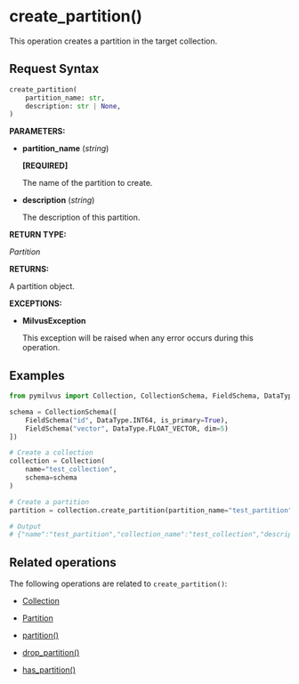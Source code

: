 # create_partition()

This operation creates a partition in the target collection.

## Request Syntax

```python
create_partition(
    partition_name: str, 
    description: str | None, 
)
```

__PARAMETERS:__

- __partition_name__ (_string_)

    __[REQUIRED]__

    The name of the partition to create.

- __description__ (_string_)

    The description of this partition.

__RETURN TYPE:__

_Partition_

__RETURNS:__

A partition object.

__EXCEPTIONS:__

- __MilvusException__

    This exception will be raised when any error occurs during this operation.

## Examples

```python
from pymilvus import Collection, CollectionSchema, FieldSchema, DataType

schema = CollectionSchema([
    FieldSchema("id", DataType.INT64, is_primary=True),
    FieldSchema("vector", DataType.FLOAT_VECTOR, dim=5)
])

# Create a collection
collection = Collection(
    name="test_collection",
    schema=schema
)

# Create a partition
partition = collection.create_partition(partition_name="test_partition")

# Output
# {"name":"test_partition","collection_name":"test_collection","description":""}
```

## Related operations

The following operations are related to `create_partition()`:

- [Collection](./ORM/Collection.md)

- [Partition](./ORM/Partition.md)

- [partition()](./partition.md)

- [drop_partition()](./drop_partition.md)

- [has_partition()](./has_partition.md)

